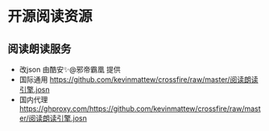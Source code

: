 # 开源阅读资源
## 阅读朗读服务
  - 改json 由酷安✨@邪帝霸凰 提供
  - 国际通用 https://github.com/kevinmattew/crossfire/raw/master/阅读朗读引擎.josn
  - 国内代理 https://ghproxy.com/https://github.com/kevinmattew/crossfire/raw/master/阅读朗读引擎.josn
